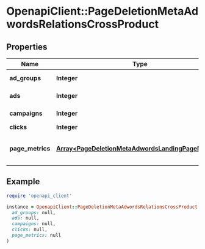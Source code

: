 # OpenapiClient::PageDeletionMetaAdwordsRelationsCrossProduct

## Properties

| Name | Type | Description | Notes |
| ---- | ---- | ----------- | ----- |
| **ad_groups** | **Integer** | Amount of Ad Groups |  |
| **ads** | **Integer** | Amount of Ads |  |
| **campaigns** | **Integer** | Amount of Campaigns |  |
| **clicks** | **Integer** | Clicks |  |
| **page_metrics** | [**Array&lt;PageDeletionMetaAdwordsLandingPageMetrics&gt;**](PageDeletionMetaAdwordsLandingPageMetrics.md) | Metrics for the related landing pages | [optional] |

## Example

```ruby
require 'openapi_client'

instance = OpenapiClient::PageDeletionMetaAdwordsRelationsCrossProduct.new(
  ad_groups: null,
  ads: null,
  campaigns: null,
  clicks: null,
  page_metrics: null
)
```


